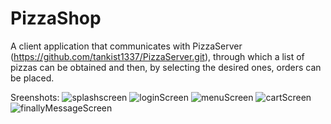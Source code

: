 # PizzaShop
A client application that communicates with PizzaServer (https://github.com/tankist1337/PizzaServer.git), through which a list of pizzas can be obtained and then, by selecting the desired ones, orders can be placed.

Sreenshots:
![splashscreen](https://user-images.githubusercontent.com/99079470/160596642-b5d20b95-4e37-4df1-ba42-27a441bcdc05.jpg)
![loginScreen](https://user-images.githubusercontent.com/99079470/160596656-15d39ed5-0379-4dc1-8dad-4b7bbc604b6d.jpg)
![menuScreen](https://user-images.githubusercontent.com/99079470/160596674-6b896d03-f96a-4ff4-8870-6ed904b15eb0.jpg)
![cartScreen](https://user-images.githubusercontent.com/99079470/160596690-adb4d353-b2e7-4ccc-ab3f-62a957cb6346.jpg)
![finallyMessageScreen](https://user-images.githubusercontent.com/99079470/160596706-98f4b97c-eaa9-4e91-8183-b7a288c66a55.jpg)
